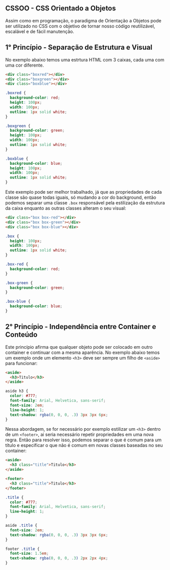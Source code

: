 ## CSSOO - CSS Orientado a Objetos

Assim como em programação, o paradigma de Orientação a Objetos pode ser utilizado no CSS com o objetivo de tornar nosso código reutilizável, escalável e de fácil manutenção.

## 1° Princípio - Separação de Estrutura e Visual

No exemplo abaixo temos uma estrtura HTML com 3 caixas, cada uma com uma cor diferente.

```html
<div class="boxred"></div>
<div class="boxgreen"></div>
<div class="boxblue"></div>
```

```css
.boxred {
  background-color: red;
  height: 100px;
  width: 100px;
  outline: 1px solid white;
}

.boxgreen {
  background-color: green;
  height: 100px;
  width: 100px;
  outline: 1px solid white;
}

.boxblue {
  background-color: blue;
  height: 100px;
  width: 100px;
  outline: 1px solid white;
}
```

Este exemplo pode ser melhor trabalhado, já que as propriedades de cada classe são quase todas iguais, só mudando a cor do background, então podemos separar uma classe ```.box``` responsável pela estilização da estrutura da caixa enquanto as outras classes alteram o seu visual:

```html
<div class="box box-red"></div>
<div class="box box-green"></div>
<div class="box box-blue"></div>
```

```css
.box {
  height: 100px;
  width: 100px;
  outline: 1px solid white;
}

.box-red {
  background-color: red;
}

.box-green {
  background-color: green;
}

.box-blue {
  background-color: blue;
}
```

## 2° Princípio - Independência entre Container e Conteúdo

Este princípio afirma que qualquer objeto pode ser colocado em outro container e continuar com a mesma aparência. No exemplo abaixo temos um exemplo onde um elemento ```<h3>``` deve ser sempre um filho de ```<aside>``` para funcionar:

```html
<aside>
  <h3>Titulo</h3>
</aside>
```

```css
aside h3 {
  color: #777;
  font-family: Arial, Helvetica, sans-serif;
  font-size: 2em;
  line-height: 1;
  text-shadow: rgba(0, 0, 0, .3) 3px 3px 6px;
}
```

Nessa abordagem, se for necessário por exemplo estilizar um ```<h3>``` dentro de um ```<footer>```, ai seria necessário repetir propriedades em uma nova regra. Então para resolver isso, podemos separar o que é comum para um título e especificar o que não é comum em novas classes baseadas no seu container:

```html
<aside>
  <h3 class="title">Titulo</h3>
</aside>

<footer>
  <h3 class="title">Titulo</h3>
</footer>
```

```css
.title {
  color: #777;
  font-family: Arial, Helvetica, sans-serif;
  line-height: 1;
}

aside .title {
  font-size: 2em;
  text-shadow: rgba(0, 0, 0, .3) 3px 3px 6px;
}

footer .title {
  font-size: 1.5em;
  text-shadow: rgba(0, 0, 0, .3) 2px 2px 4px;
}
```